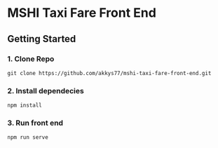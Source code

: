 # MSHI Taxi Fare Front End

## Getting Started

### 1. Clone Repo
```
git clone https://github.com/akkys77/mshi-taxi-fare-front-end.git
```

### 2. Install dependecies
```
npm install
```

### 3. Run front end
```
npm run serve
```

